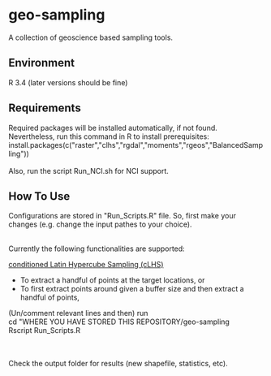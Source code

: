 # geo-sampling
  
A collection of geoscience based sampling tools.

## Environment 

R 3.4 (later versions should be fine)

## Requirements

Required packages will be installed automatically, if not found. Nevertheless, run this command in R to install prerequisites:
<br>
install.packages(c("raster","clhs","rgdal","moments","rgeos","BalancedSampling"))
<br> <br>
Also, run the script Run_NCI.sh for NCI support.

## How To Use
Configurations are stored in "Run_Scripts.R" file. So, first make your changes (e.g. change the input pathes to your choice).
<br> <br>
 
Currently the following functionalities are supported:

<a href="http://www.sciencedirect.com/science/article/pii/S009830040500292X"> conditioned Latin Hypercube Sampling (cLHS) </a>
<ul>
<li> To extract a handful of points at the target locations, or </li>
<li> To first extract points around given a buffer size and then extract a handful of points, 
</ul>
(Un/comment relevant lines and then) run
<br>
cd "WHERE YOU HAVE STORED THIS REPOSITORY/geo-sampling
<br>
Rscript Run_Scripts.R

<br> <br>
Check the output folder for results (new shapefile, statistics, etc).
